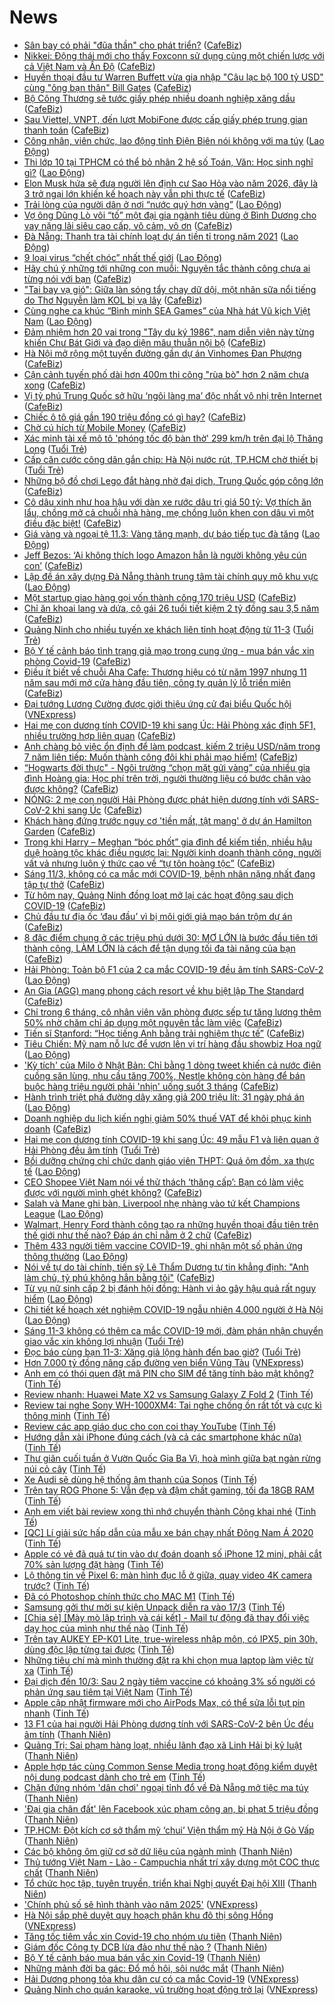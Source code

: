 # News

- [Sân bay có phải "đũa thần" cho phát triển?](https://cafebiz.vn/san-bay-co-phai-dua-than-cho-phat-trien-20210311104539004.chn) ([CafeBiz](https://cafebiz.vn))
- [Nikkei: Động thái mới cho thấy Foxconn sử dụng cùng một chiến lược với cả Việt Nam và Ấn Độ](https://cafebiz.vn/nikkei-dong-thai-moi-cho-thay-foxconn-su-dung-cung-mot-chien-luoc-voi-ca-viet-nam-va-an-do-20210311104308653.chn) ([CafeBiz](https://cafebiz.vn))
- [Huyền thoại đầu tư Warren Buffett vừa gia nhập "Câu lạc bộ 100 tỷ USD" cùng "ông bạn thân" Bill Gates](https://cafebiz.vn/huyen-thoai-dau-tu-warren-buffett-vua-gia-nhap-cau-lac-bo-100-ty-usd-cung-ong-ban-than-bill-gates-20210311101725248.chn) ([CafeBiz](https://cafebiz.vn))
- [Bộ Công Thương sẽ tước giấy phép nhiều doanh nghiệp xăng dầu](https://cafebiz.vn/bo-cong-thuong-se-tuoc-giay-phep-nhieu-doanh-nghiep-xang-dau-20210311104126078.chn) ([CafeBiz](https://cafebiz.vn))
- [Sau Viettel, VNPT, đến lượt MobiFone được cấp giấy phép trung gian thanh toán](https://cafebiz.vn/sau-viettel-vnpt-den-luot-mobifone-duoc-cap-giay-phep-trung-gian-thanh-toan-2021031110363151.chn) ([CafeBiz](https://cafebiz.vn))
- [Công nhân, viên chức, lao động tỉnh Điện Biên nói không với ma túy](https://laodong.vn/ldld-dien-bien/cong-nhan-vien-chuc-lao-dong-tinh-dien-bien-noi-khong-voi-ma-tuy-887919.ldo) ([Lao Động](https://laodong.vn))
- [Thi lớp 10 tại TPHCM có thể bỏ nhân 2 hệ số Toán, Văn: Học sinh nghĩ gì?](https://laodong.vn/giao-duc/thi-lop-10-tai-tphcm-co-the-bo-nhan-2-he-so-toan-van-hoc-sinh-nghi-gi-887907.ldo) ([Lao Động](https://laodong.vn))
- [Elon Musk hứa sẽ đưa người lên định cư Sao Hỏa vào năm 2026, đây là 3 trở ngại lớn khiến kế hoạch này vẫn phi thực tế](https://cafebiz.vn/elon-musk-hua-se-dua-nguoi-len-dinh-cu-sao-hoa-vao-nam-2026-day-la-3-tro-ngai-lon-khien-ke-hoach-nay-van-phi-thuc-te-2021031109090555.chn) ([CafeBiz](https://cafebiz.vn))
- [Trải lòng của người dân ở nơi “nước quý hơn vàng”](https://laodong.vn/video/trai-long-cua-nguoi-dan-o-noi-nuoc-quy-hon-vang-887557.ldo) ([Lao Động](https://laodong.vn))
- [Vợ ông Dũng Lò vôi “tố” một đại gia ngành tiêu dùng ở Bình Dương cho vay nặng lãi siêu cao cấp, vô cảm, vô ơn](https://cafebiz.vn/vo-ong-dung-lo-voi-to-mot-dai-gia-nganh-tieu-dung-o-binh-duong-cho-vay-nang-lai-sieu-cao-cap-vo-cam-vo-on-20210311102555691.chn) ([CafeBiz](https://cafebiz.vn))
- [Đà Nẵng: Thanh tra tài chính loạt dự án tiền tỉ trong năm 2021](https://laodong.vn/xa-hoi/da-nang-thanh-tra-tai-chinh-loat-du-an-tien-ti-trong-nam-2021-887917.ldo) ([Lao Động](https://laodong.vn))
- [9 loại virus “chết chóc” nhất thế giới](https://laodong.vn/suc-khoe/9-loai-virus-chet-choc-nhat-the-gioi-887745.ldo) ([Lao Động](https://laodong.vn))
- [Hãy chú ý những tới những con muỗi: Nguyên tắc thành công chưa ai từng nói với bạn](https://cafebiz.vn/hay-chu-y-nhung-toi-nhung-con-muoi-nguyen-tac-thanh-cong-chua-ai-tung-noi-voi-ban-2021031110243479.chn) ([CafeBiz](https://cafebiz.vn))
- ["Tai bay vạ gió": Giữa làn sóng tẩy chay dữ dội, một nhãn sữa nổi tiếng do Thơ Nguyễn làm KOL bị vạ lây](https://cafebiz.vn/tai-bay-va-gio-giua-lan-song-tay-chay-mot-nhan-sua-noi-tieng-do-tho-nguyen-lam-kol-bi-va-lay-20210311102258928.chn) ([CafeBiz](https://cafebiz.vn))
- [Cùng nghe ca khúc “Bình minh SEA Games” của Nhà hát Vũ kịch Việt Nam](https://laodong.vn/giai-tri/cung-nghe-ca-khuc-binh-minh-sea-games-cua-nha-hat-vu-kich-viet-nam-887902.ldo) ([Lao Động](https://laodong.vn))
- [Đảm nhiệm hơn 20 vai trong "Tây du ký 1986", nam diễn viên này từng khiến Chư Bát Giới và đạo diện mâu thuẫn nội bộ](https://cafebiz.vn/dam-nhiem-hon-20-vai-trong-tay-du-ky-1986-nam-dien-vien-nay-tung-khien-chu-bat-gioi-va-dao-dien-mau-thuan-noi-bo-20210310170107932.chn) ([CafeBiz](https://cafebiz.vn))
- [Hà Nội mở rộng một tuyến đường gần dự án Vinhomes Đan Phượng](https://cafebiz.vn/ha-noi-mo-rong-mot-tuyen-duong-gan-du-an-vinhomes-dan-phuong-2021031110134466.chn) ([CafeBiz](https://cafebiz.vn))
- [Cận cảnh tuyến phố dài hơn 400m thi công "rùa bò" hơn 2 năm chưa xong](https://cafebiz.vn/can-canh-tuyen-pho-dai-hon-400m-thi-cong-rua-bo-hon-2-nam-chua-xong-20210311100756264.chn) ([CafeBiz](https://cafebiz.vn))
- [Vị tỷ phú Trung Quốc sở hữu ‘ngôi làng ma’ độc nhất vô nhị trên Internet](https://cafebiz.vn/vi-ty-phu-trung-quoc-so-huu-ngoi-lang-ma-doc-nhat-vo-nhi-tren-internet-20210311090018397.chn) ([CafeBiz](https://cafebiz.vn))
- [Chiếc ô tô giá gần 190 triệu đồng có gì hay?](https://cafebiz.vn/chiec-o-to-gia-gan-190-trieu-dong-co-gi-hay-20210311090706215.chn) ([CafeBiz](https://cafebiz.vn))
- [Chờ cú hích từ Mobile Money](https://cafebiz.vn/cho-cu-hich-tu-mobile-money-20210311100522905.chn) ([CafeBiz](https://cafebiz.vn))
- [Xác minh tài xế mô tô 'phóng tốc độ bàn thờ' 299 km/h trên đại lộ Thăng Long](https://tuoitre.vn/xac-minh-tai-xe-mo-to-phong-toc-do-ban-tho-299-km-h-tren-dai-lo-thang-long-20210311095053825.htm) ([Tuổi Trẻ](https://tuoitre.vn))
- [Cấp căn cước công dân gắn chip: Hà Nội nước rút, TP.HCM chờ thiết bị](https://tuoitre.vn/cap-can-cuoc-cong-dan-gan-chip-ha-noi-nuoc-rut-tp-hcm-cho-thiet-bi-2021031108253232.htm) ([Tuổi Trẻ](https://tuoitre.vn))
- [Những bộ đồ chơi Lego đắt hàng nhờ đại dịch, Trung Quốc góp công lớn](https://cafebiz.vn/nhung-bo-do-choi-lego-dat-hang-nho-dai-dich-trung-quoc-gop-cong-lon-20210311090223757.chn) ([CafeBiz](https://cafebiz.vn))
- [Cô dâu xinh như hoa hậu với dàn xe rước dâu trị giá 50 tỷ: Vợ thích ăn lẩu, chồng mở cả chuỗi nhà hàng, mẹ chồng luôn khen con dâu vì một điều đặc biệt!](https://cafebiz.vn/co-dau-xinh-nhu-hoa-hau-voi-dan-xe-ruoc-dau-tri-gia-50-ty-vo-thich-an-lau-chong-mo-ca-chuoi-nha-hang-me-chong-luon-khen-con-dau-vi-mot-dieu-dac-biet-20210311095213856.chn) ([CafeBiz](https://cafebiz.vn))
- [Giá vàng và ngoại tệ 11.3: Vàng tăng mạnh, dự báo tiếp tục đà tăng](https://laodong.vn/video-thoi-su/gia-vang-va-ngoai-te-113-vang-tang-manh-du-bao-tiep-tuc-da-tang-887911.ldo) ([Lao Động](https://laodong.vn))
- [Jeff Bezos: ‘Ai không thích logo Amazon hẳn là người không yêu cún con’](https://cafebiz.vn/jeff-bezos-ai-khong-thich-logo-amazon-han-la-nguoi-khong-yeu-cun-con-20210310173726775.chn) ([CafeBiz](https://cafebiz.vn))
- [Lập đề án xây dựng Đà Nẵng thành trung tâm tài chính quy mô khu vực](https://laodong.vn/xa-hoi/lap-de-an-xay-dung-da-nang-thanh-trung-tam-tai-chinh-quy-mo-khu-vuc-887893.ldo) ([Lao Động](https://laodong.vn))
- [Một startup giao hàng gọi vốn thành công 170 triệu USD](https://cafebiz.vn/mot-startup-giao-hang-goi-von-thanh-cong-170-trieu-usd-20210311090413964.chn) ([CafeBiz](https://cafebiz.vn))
- [Chỉ ăn khoai lang và dứa, cô gái 26 tuổi tiết kiệm 2 tỷ đồng sau 3,5 năm](https://cafebiz.vn/chi-an-khoai-lang-va-dua-co-gai-26-tuoi-tiet-kiem-2-ty-dong-sau-35-nam-20210311091502768.chn) ([CafeBiz](https://cafebiz.vn))
- [Quảng Ninh cho nhiều tuyến xe khách liên tỉnh hoạt động từ 11-3](https://tuoitre.vn/quang-ninh-cho-nhieu-tuyen-xe-khach-lien-tinh-hoat-dong-tu-11-3-20210311075517272.htm) ([Tuổi Trẻ](https://tuoitre.vn))
- [Bộ Y tế cảnh báo tình trạng giả mạo trong cung ứng - mua bán vắc xin phòng Covid-19](https://cafebiz.vn/bo-y-te-canh-bao-tinh-trang-gia-mao-trong-cung-ung-mua-ban-vac-xin-phong-covid-19-20210311084612446.chn) ([CafeBiz](https://cafebiz.vn))
- [Điều ít biết về chuỗi Aha Cafe: Thương hiệu có từ năm 1997 nhưng 11 năm sau mới mở cửa hàng đầu tiên, công ty quản lý lỗ triền miên](https://cafebiz.vn/dieu-it-biet-ve-chuoi-aha-cafe-thuong-hieu-co-tu-nam-1997-nhung-11-nam-sau-moi-mo-cua-hang-dau-tien-cong-ty-quan-ly-lo-trien-mien-20210310180951739.chn) ([CafeBiz](https://cafebiz.vn))
- [Đại tướng Lương Cường được giới thiệu ứng cử đại biểu Quốc hội](https://vnexpress.net/dai-tuong-luong-cuong-duoc-gioi-thieu-ung-cu-dai-bieu-quoc-hoi-4246702.html) ([VNExpress](https://vnexpress.net))
- [Hai mẹ con dương tính COVID-19 khi sang Úc: Hải Phòng xác định 5F1, nhiều trường hợp liên quan](https://cafebiz.vn/hai-me-con-duong-tinh-covid-19-khi-sang-uc-hai-phong-xac-dinh-5f1-nhieu-truong-hop-lien-quan-20210311083746128.chn) ([CafeBiz](https://cafebiz.vn))
- [Anh chàng bỏ việc ổn định để làm podcast, kiếm 2 triệu USD/năm trong 7 năm liên tiếp: Muốn thành công đôi khi phải mạo hiểm!](https://cafebiz.vn/anh-chang-bo-viec-on-dinh-de-lam-podcast-kiem-2-trieu-usd-nam-trong-7-nam-lien-tiep-muon-thanh-cong-doi-khi-phai-mao-hiem-20210310151421773.chn) ([CafeBiz](https://cafebiz.vn))
- [“Hogwarts đời thực" - Ngôi trường “chọn mặt gửi vàng” của nhiều gia đình Hoàng gia: Học phí trên trời, người thường liệu có bước chân vào được không?](https://cafebiz.vn/hogwarts-doi-thuc-ngoi-truong-chon-mat-gui-vang-cua-nhieu-gia-dinh-hoang-gia-hoc-phi-tren-troi-nguoi-thuong-lieu-co-buoc-chan-vao-duoc-khong-20210311083658892.chn) ([CafeBiz](https://cafebiz.vn))
- [NÓNG: 2 mẹ con người Hải Phòng được phát hiện dương tính với SARS-CoV-2 khi sang Úc](https://cafebiz.vn/nong-2-me-con-nguoi-hai-phong-duoc-phat-hien-duong-tinh-voi-sars-cov-2-khi-sang-uc-20210311083525092.chn) ([CafeBiz](https://cafebiz.vn))
- [Khách hàng đứng trước nguy cơ 'tiền mất, tật mang' ở dự án Hamilton Garden](https://cafebiz.vn/khach-hang-dung-truoc-nguy-co-tien-mat-tat-mang-o-du-an-hamilton-garden-20210311083444299.chn) ([CafeBiz](https://cafebiz.vn))
- [Trong khi Harry – Meghan “bóc phốt” gia đình để kiếm tiền, nhiều hậu duệ hoàng tộc khác điều ngược lại: Người kinh doanh thành công, người vất vả nhưng luôn ý thức cao về “tự tôn hoàng tộc”](https://cafebiz.vn/trong-khi-harry-meghan-boc-phot-gia-dinh-de-kiem-tien-nhieu-hau-due-hoang-toc-khac-dieu-nguoc-lai-nguoi-kinh-doanh-thanh-cong-nguoi-vat-va-nhung-luon-y-thuc-cao-ve-tu-ton-hoang-toc-20210311083422324.chn) ([CafeBiz](https://cafebiz.vn))
- [Sáng 11/3, không có ca mắc mới COVID-19, bệnh nhân nặng nhất đang tập tự thở](https://cafebiz.vn/sang-11-3-khong-co-ca-mac-moi-covid-19-benh-nhan-nang-nhat-dang-tap-tu-tho-20210311083400639.chn) ([CafeBiz](https://cafebiz.vn))
- [Từ hôm nay, Quảng Ninh đồng loạt mở lại các hoạt động sau dịch COVID-19](https://cafebiz.vn/tu-hom-nay-quang-ninh-dong-loat-mo-lai-cac-hoat-dong-sau-dich-covid-19-20210311083036314.chn) ([CafeBiz](https://cafebiz.vn))
- [Chủ đầu tư địa ốc ‘đau đầu’ vì bị môi giới giả mạo bán trộm dự án](https://cafebiz.vn/chu-dau-tu-dia-oc-dau-dau-vi-bi-moi-gioi-gia-mao-ban-trom-du-an-20210311082750427.chn) ([CafeBiz](https://cafebiz.vn))
- [8 đặc điểm chung ở các triệu phú dưới 30: MƠ LỚN là bước đầu tiên tới thành công, LÀM LỚN là cách để tận dụng tối đa tài năng của bạn](https://cafebiz.vn/8-dac-diem-chung-o-cac-trieu-phu-duoi-30-mo-lon-la-buoc-dau-tien-toi-thanh-cong-lam-lon-la-cach-de-tan-dung-toi-da-tai-nang-cua-ban-20210308181850917.chn) ([CafeBiz](https://cafebiz.vn))
- [Hải Phòng: Toàn bộ F1 của 2 ca mắc COVID-19 đều âm tính SARS-CoV-2](https://laodong.vn/y-te/hai-phong-toan-bo-f1-cua-2-ca-mac-covid-19-deu-am-tinh-sars-cov-2-887877.ldo) ([Lao Động](https://laodong.vn))
- [An Gia (AGG) mang phong cách resort về khu biệt lập The Standard](https://cafebiz.vn/an-gia-agg-mang-phong-cach-resort-ve-khu-biet-lap-the-standard-20210310164641029.chn) ([CafeBiz](https://cafebiz.vn))
- [Chỉ trong 6 tháng, cô nhân viên văn phòng được sếp tự tăng lương thêm 50% nhờ chăm chỉ áp dụng một nguyên tắc làm việc](https://cafebiz.vn/chi-trong-6-thang-co-nhan-vien-van-phong-duoc-sep-tu-tang-luong-them-50-nho-cham-chi-ap-dung-mot-nguyen-tac-lam-viec-20210310160801475.chn) ([CafeBiz](https://cafebiz.vn))
- [Tiến sĩ Stanford: “Học tiếng Anh bằng trải nghiệm thực tế”](https://cafebiz.vn/tien-si-stanford-hoc-tieng-anh-bang-trai-nghiem-thuc-te-20210310155451782.chn) ([CafeBiz](https://cafebiz.vn))
- [Tiêu Chiến: Mỹ nam nỗ lực để vươn lên vị trí hàng đầu showbiz Hoa ngữ](https://laodong.vn/photo/tieu-chien-my-nam-no-luc-de-vuon-len-vi-tri-hang-dau-showbiz-hoa-ngu-887631.ldo) ([Lao Động](https://laodong.vn))
- ['Kỳ tích' của Milo ở Nhật Bản: Chỉ bằng 1 dòng tweet khiến cả nước điên cuồng săn lùng, nhu cầu tăng 700%, Nestle không còn hàng để bán buộc hàng triệu người phải 'nhịn' uống suốt 3 tháng](https://cafebiz.vn/ky-tich-cua-milo-o-nhat-ban-chi-bang-1-dong-tweet-khien-ca-nuoc-dien-cuong-san-lung-nhu-cau-tang-700-nestle-khong-con-hang-de-ban-buoc-hang-trieu-nguoi-phai-nhin-uong-suot-3-thang-20210310232727907.chn) ([CafeBiz](https://cafebiz.vn))
- [Hành trình triệt phá đường dây xăng giả 200 triệu lít: 31 ngày phá án](https://laodong.vn/phap-luat/hanh-trinh-triet-pha-duong-day-xang-gia-200-trieu-lit-31-ngay-pha-an-887766.ldo) ([Lao Động](https://laodong.vn))
- [Doanh nghiệp du lịch kiến nghị giảm 50% thuế VAT để khôi phục kinh doanh](https://cafebiz.vn/doanh-nghiep-du-lich-kien-nghi-giam-50-thue-vat-de-khoi-phuc-kinh-doanh-20210310181235494.chn) ([CafeBiz](https://cafebiz.vn))
- [Hai mẹ con dương tính COVID-19 khi sang Úc: 49 mẫu F1 và liên quan ở Hải Phòng đều âm tính](https://tuoitre.vn/hai-me-con-duong-tinh-covid-19-khi-sang-uc-49-mau-f1-va-lien-quan-o-hai-phong-deu-am-tinh-20210311073112585.htm) ([Tuổi Trẻ](https://tuoitre.vn))
- [Bồi dưỡng chứng chỉ chức danh giáo viên THPT: Quá ôm đồm, xa thực tế](https://laodong.vn/ban-doc/boi-duong-chung-chi-chuc-danh-giao-vien-thpt-qua-om-dom-xa-thuc-te-887870.ldo) ([Lao Động](https://laodong.vn))
- [CEO Shopee Việt Nam nói về thử thách ‘thăng cấp’: Bạn có làm việc được với người mình ghét không?](https://cafebiz.vn/ceo-shopee-viet-nam-noi-ve-thu-thach-thang-cap-ban-co-lam-viec-duoc-voi-nguoi-minh-ghet-khong-20210310161913467.chn) ([CafeBiz](https://cafebiz.vn))
- [Salah và Mane ghi bàn, Liverpool nhẹ nhàng vào tứ kết Champions League](https://laodong.vn/bong-da-quoc-te/salah-va-mane-ghi-ban-liverpool-nhe-nhang-vao-tu-ket-champions-league-887865.ldo) ([Lao Động](https://laodong.vn))
- [Walmart, Henry Ford thành công tạo ra những huyền thoại đầu tiên trên thế giới như thế nào? Đáp án chỉ nằm ở 2 chữ](https://cafebiz.vn/walmart-henry-ford-thanh-cong-tao-ra-nhung-huyen-thoai-dau-tien-tren-the-gioi-nhu-the-nao-dap-an-chi-nam-o-2-chu-20210308180649921.chn) ([CafeBiz](https://cafebiz.vn))
- [Thêm 433 người tiêm vaccine COVID-19, ghi nhận một số phản ứng thông thường](https://laodong.vn/y-te/them-433-nguoi-tiem-vaccine-covid-19-ghi-nhan-mot-so-phan-ung-thong-thuong-887868.ldo) ([Lao Động](https://laodong.vn))
- [Nói về tự do tài chính, tiến sỹ Lê Thẩm Dương tự tin khẳng định: "Anh làm chủ, tỷ phú không hẳn bằng tôi"](https://cafebiz.vn/noi-ve-tu-do-tai-chinh-tien-sy-le-tham-duong-tu-tin-khang-dinh-anh-lam-chu-ty-phu-khong-han-bang-toi-20210310153620774.chn) ([CafeBiz](https://cafebiz.vn))
- [Từ vụ nữ sinh cấp 2 bị đánh hội đồng: Hành vi ảo gây hậu quả rất nguy hiểm](https://laodong.vn/video/tu-vu-nu-sinh-cap-2-bi-danh-hoi-dong-hanh-vi-ao-gay-hau-qua-rat-nguy-hiem-887726.ldo) ([Lao Động](https://laodong.vn))
- [Chi tiết kế hoạch xét nghiệm COVID-19 ngẫu nhiên 4.000 người ở Hà Nội](https://laodong.vn/infographic/chi-tiet-ke-hoach-xet-nghiem-covid-19-ngau-nhien-4000-nguoi-o-ha-noi-886843.ldo) ([Lao Động](https://laodong.vn))
- [Sáng 11-3 không có thêm ca mắc COVID-19 mới, đàm phán nhận chuyển giao vắc xin không lợi nhuận](https://tuoitre.vn/sang-11-3-khong-co-them-ca-mac-covid-19-moi-dam-phan-nhan-chuyen-giao-vac-xin-khong-loi-nhuan-20210311062906987.htm) ([Tuổi Trẻ](https://tuoitre.vn))
- [Đọc báo cùng bạn 11-3: Xăng giả lộng hành đến bao giờ?](https://tuoitre.vn/doc-bao-cung-ban-11-3-xang-gia-long-hanh-den-bao-gio-20210311032830194.htm) ([Tuổi Trẻ](https://tuoitre.vn))
- [Hơn 7.000 tỷ đồng nâng cấp đường ven biển Vũng Tàu](https://vnexpress.net/hon-7-000-ty-dong-nang-cap-duong-ven-bien-vung-tau-4246468.html) ([VNExpress](https://vnexpress.net))
- [Anh em có thói quen đặt mã PIN cho SIM để tăng tính bảo mật không?](https://tinhte.vn/thread/anh-em-co-thoi-quen-dat-ma-pin-cho-sim-de-tang-tinh-bao-mat-khong.3289822/) ([Tinh Tế](https://tinhte.vn))
- [Review nhanh: Huawei Mate X2 vs Samsung Galaxy Z Fold 2](https://tinhte.vn/thread/review-nhanh-huawei-mate-x2-vs-samsung-galaxy-z-fold-2.3289833/) ([Tinh Tế](https://tinhte.vn))
- [Review tai nghe Sony WH-1000XM4: Tai nghe chống ồn rất tốt và cực kì thông minh](https://tinhte.vn/thread/review-tai-nghe-sony-wh-1000xm4-tai-nghe-chong-on-rat-tot-va-cuc-ki-thong-minh.3285547/) ([Tinh Tế](https://tinhte.vn))
- [Review các app giáo dục cho con coi thay YouTube](https://tinhte.vn/thread/review-cac-app-giao-duc-cho-con-coi-thay-youtube.3162964/) ([Tinh Tế](https://tinhte.vn))
- [Hướng dẫn xài iPhone đúng cách (và cả các smartphone khác nữa)](https://tinhte.vn/thread/huong-dan-xai-iphone-dung-cach-va-ca-cac-smartphone-khac-nua.3290715/) ([Tinh Tế](https://tinhte.vn))
- [Thư giãn cuối tuần ở Vườn Quốc Gia Ba Vì, hoà mình giữa bạt ngàn rừng núi cỏ cây](https://tinhte.vn/thread/thu-gian-cuoi-tuan-o-vuon-quoc-gia-ba-vi-hoa-minh-giua-bat-ngan-rung-nui-co-cay.3221495/) ([Tinh Tế](https://tinhte.vn))
- [Xe Audi sẽ dùng hệ thống âm thanh của Sonos](https://tinhte.vn/thread/xe-audi-se-dung-he-thong-am-thanh-cua-sonos.3291125/) ([Tinh Tế](https://tinhte.vn))
- [Trên tay ROG Phone 5: Vẫn đẹp và đậm chất gaming, tối đa 18GB RAM](https://tinhte.vn/thread/tren-tay-rog-phone-5-van-dep-va-dam-chat-gaming-toi-da-18gb-ram.3290480/) ([Tinh Tế](https://tinhte.vn))
- [Anh em viết bài review xong thì nhớ chuyển thành Công khai nhé](https://tinhte.vn/thread/anh-em-viet-bai-review-xong-thi-nho-chuyen-thanh-cong-khai-nhe.3291058/) ([Tinh Tế](https://tinhte.vn))
- [[QC] Lí giải sức hấp dẫn của mẫu xe bán chạy nhất Đông Nam Á 2020](https://tinhte.vn/thread/qc-li-giai-suc-hap-dan-cua-mau-xe-ban-chay-nhat-dong-nam-a-2020.3291057/) ([Tinh Tế](https://tinhte.vn))
- [Apple có vẻ đã quá tự tin vào dự đoán doanh số iPhone 12 mini, phải cắt 70% sản lượng đặt hàng](https://tinhte.vn/thread/apple-co-ve-da-qua-tu-tin-vao-du-doan-doanh-so-iphone-12-mini-phai-cat-70-san-luong-dat-hang.3291251/) ([Tinh Tế](https://tinhte.vn))
- [Lộ thông tin về Pixel 6: màn hình đục lỗ ở giữa, quay video 4K camera trước?](https://tinhte.vn/thread/lo-thong-tin-ve-pixel-6-man-hinh-duc-lo-o-giua-quay-video-4k-camera-truoc.3291150/) ([Tinh Tế](https://tinhte.vn))
- [Đã có Photoshop chính thức cho MAC M1](https://tinhte.vn/thread/da-co-photoshop-chinh-thuc-cho-mac-m1.3291261/) ([Tinh Tế](https://tinhte.vn))
- [Samsung gởi thư mời sự kiện Unpack diễn ra vào 17/3](https://tinhte.vn/thread/samsung-goi-thu-moi-su-kien-unpack-dien-ra-vao-17-3.3291186/) ([Tinh Tế](https://tinhte.vn))
- [[Chia sẻ] [Mày mò lập trình và cái kết] - Mail tự động đã thay đổi việc dạy học của mình như thế nào](https://tinhte.vn/thread/chia-se-may-mo-lap-trinh-va-cai-ket-mail-tu-dong-da-thay-doi-viec-day-hoc-cua-minh-nhu-the-nao.3290909/) ([Tinh Tế](https://tinhte.vn))
- [Trên tay AUKEY EP-K01 Lite, true-wireless nhập môn, có IPX5, pin 30h, dùng độc lập từng tai được](https://tinhte.vn/thread/tren-tay-aukey-ep-k01-lite-true-wireless-nhap-mon-co-ipx5-pin-30h-dung-doc-lap-tung-tai-duoc.3288945/) ([Tinh Tế](https://tinhte.vn))
- [Những tiêu chí mà mình thường đặt ra khi chọn mua laptop làm việc từ xa](https://tinhte.vn/thread/nhung-tieu-chi-ma-minh-thuong-dat-ra-khi-chon-mua-laptop-lam-viec-tu-xa.3289847/) ([Tinh Tế](https://tinhte.vn))
- [Đại dịch đến 10/3: Sau 2 ngày tiêm vaccine có khoảng 3% số người có phản ứng sau tiêm tại Việt Nam](https://tinhte.vn/thread/dai-dich-den-10-3-sau-2-ngay-tiem-vaccine-co-khoang-3-so-nguoi-co-phan-ung-sau-tiem-tai-viet-nam.3291005/) ([Tinh Tế](https://tinhte.vn))
- [Apple cập nhật firmware mới cho AirPods Max, có thể sửa lỗi tụt pin nhanh](https://tinhte.vn/thread/apple-cap-nhat-firmware-moi-cho-airpods-max-co-the-sua-loi-tut-pin-nhanh.3290799/) ([Tinh Tế](https://tinhte.vn))
- [13 F1 của hai người Hải Phòng dương tính với SARS-CoV-2 bên Úc đều âm tính](https://thanhnien.vn/thoi-su/13-f1-cua-hai-nguoi-hai-phong-duong-tinh-voi-sars-cov-2-ben-uc-deu-am-tinh-1352510.html) ([Thanh Niên](https://thanhnien.vn))
- [Quảng Trị: Sai phạm hàng loạt, nhiều lãnh đạo xã Linh Hải bị kỷ luật](https://thanhnien.vn/thoi-su/quang-tri-sai-pham-hang-loat-nhieu-lanh-dao-xa-linh-hai-bi-ky-luat-1352457.html) ([Thanh Niên](https://thanhnien.vn))
- [Apple hợp tác cùng Common Sense Media trong hoạt động kiểm duyệt nội dung podcast dành cho trẻ em](https://tinhte.vn/thread/apple-hop-tac-cung-common-sense-media-trong-hoat-dong-kiem-duyet-noi-dung-podcast-danh-cho-tre-em.3290391/) ([Tinh Tế](https://tinhte.vn))
- [Chặn đứng nhóm 'dân chơi' ngoại tỉnh đổ về Đà Nẵng mở tiệc ma túy](https://thanhnien.vn/thoi-su/chan-dung-nhom-dan-choi-ngoai-tinh-do-ve-da-nang-mo-tiec-ma-tuy-1352443.html) ([Thanh Niên](https://thanhnien.vn))
- ['Đại gia chân đất' lên Facebook xúc phạm công an, bị phạt 5 triệu đồng](https://thanhnien.vn/thoi-su/dai-gia-chan-dat-len-facebook-xuc-pham-cong-an-bi-phat-5-trieu-dong-1352462.html) ([Thanh Niên](https://thanhnien.vn))
- [TP.HCM: Đột kích cơ sở thẩm mỹ ‘chui’ Viện thẩm mỹ Hà Nội ở Gò Vấp](https://thanhnien.vn/thoi-su/tphcm-dot-kich-co-so-tham-my-chui-vien-tham-my-ha-noi-o-go-vap-1352441.html) ([Thanh Niên](https://thanhnien.vn))
- [Các bộ không ôm giữ cơ sở dữ liệu của ngành mình](https://thanhnien.vn/thoi-su/cac-bo-khong-om-giu-co-so-du-lieu-cua-nganh-minh-1352405.html) ([Thanh Niên](https://thanhnien.vn))
- [Thủ tướng Việt Nam - Lào - Campuchia nhất trí xây dựng một COC thực chất](https://thanhnien.vn/thoi-su/thu-tuong-viet-nam-lao-campuchia-nhat-tri-xay-dung-mot-coc-thuc-chat-1352410.html) ([Thanh Niên](https://thanhnien.vn))
- [Tổ chức học tập, tuyên truyền, triển khai Nghị quyết Đại hội XIII](https://thanhnien.vn/thoi-su/to-chuc-hoc-tap-tuyen-truyen-trien-khai-nghi-quyet-dai-hoi-xiii-1352409.html) ([Thanh Niên](https://thanhnien.vn))
- ['Chính phủ số sẽ hình thành vào năm 2025'](https://vnexpress.net/chinh-phu-so-se-hinh-thanh-vao-nam-2025-4246609.html) ([VNExpress](https://vnexpress.net))
- [Hà Nội sắp phê duyệt quy hoạch phân khu đô thị sông Hồng](https://vnexpress.net/ha-noi-sap-phe-duyet-quy-hoach-phan-khu-do-thi-song-hong-4246629.html) ([VNExpress](https://vnexpress.net))
- [Tăng tốc tiêm vắc xin Covid-19 cho nhóm ưu tiên](https://thanhnien.vn/thoi-su/tang-toc-tiem-vac-xin-covid-19-cho-nhom-uu-tien-1352408.html) ([Thanh Niên](https://thanhnien.vn))
- [Giám đốc Công ty DCB lừa đảo như thế nào ?](https://thanhnien.vn/thoi-su/giam-doc-cong-ty-dcb-lua-dao-nhu-the-nao-1352398.html) ([Thanh Niên](https://thanhnien.vn))
- [Bộ Y tế cảnh báo mua bán vắc xin Covid-19](https://thanhnien.vn/thoi-su/bo-y-te-canh-bao-mua-ban-vac-xin-covid-19-1352406.html) ([Thanh Niên](https://thanhnien.vn))
- [Những mảnh đời ba gác: Đổ mồ hôi, sôi nước mắt](https://thanhnien.vn/thoi-su/nhung-manh-doi-ba-gac-do-mo-hoi-soi-nuoc-mat-1352341.html) ([Thanh Niên](https://thanhnien.vn))
- [Hải Dương phong tỏa khu dân cư có ca mắc Covid-19](https://vnexpress.net/hai-duong-phong-toa-khu-dan-cu-co-ca-mac-covid-19-4246622.html) ([VNExpress](https://vnexpress.net))
- [Quảng Ninh cho quán karaoke, vũ trường hoạt động trở lại](https://vnexpress.net/quang-ninh-cho-quan-karaoke-vu-truong-hoat-dong-tro-lai-4246607.html) ([VNExpress](https://vnexpress.net))
